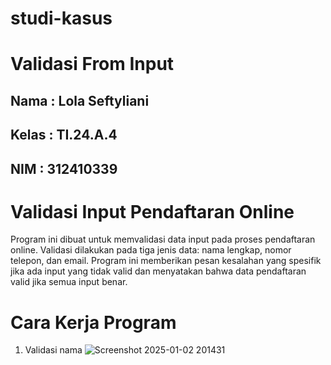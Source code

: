 # studi-kasus

# Validasi From Input

## Nama : Lola Seftyliani 
## Kelas : TI.24.A.4
## NIM : 312410339

# Validasi Input Pendaftaran Online 
Program ini dibuat untuk memvalidasi data input pada proses pendaftaran online. Validasi dilakukan pada tiga jenis data: nama lengkap, nomor telepon, dan email. Program ini memberikan pesan kesalahan yang spesifik jika ada input yang tidak valid dan menyatakan bahwa data pendaftaran valid jika semua input benar.

# Cara Kerja Program
1. Validasi nama
![Screenshot 2025-01-02 201431](https://github.com/user-attachments/assets/cfc40846-fd46-481b-aaa3-0a306e6a90f1)


